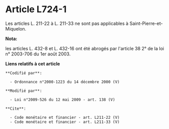 # Article L724-1

Les articles L. 211-22 à L. 211-33 ne sont pas applicables à Saint-Pierre-et-Miquelon.

**Nota:**

les articles L. 432-8 et L. 432-16 ont été abrogés par l'article 38 2° de la loi n° 2003-706 du 1er août 2003.

**Liens relatifs à cet article**

	**Codifié par**:

	  - Ordonnance n°2000-1223 du 14 décembre 2000 (V)

	**Modifié par**:

	  - Loi n°2009-526 du 12 mai 2009 - art. 138 (V)

	**Cite**:

	  - Code monétaire et financier - art. L211-22 (V)
	  - Code monétaire et financier - art. L211-33 (V)
